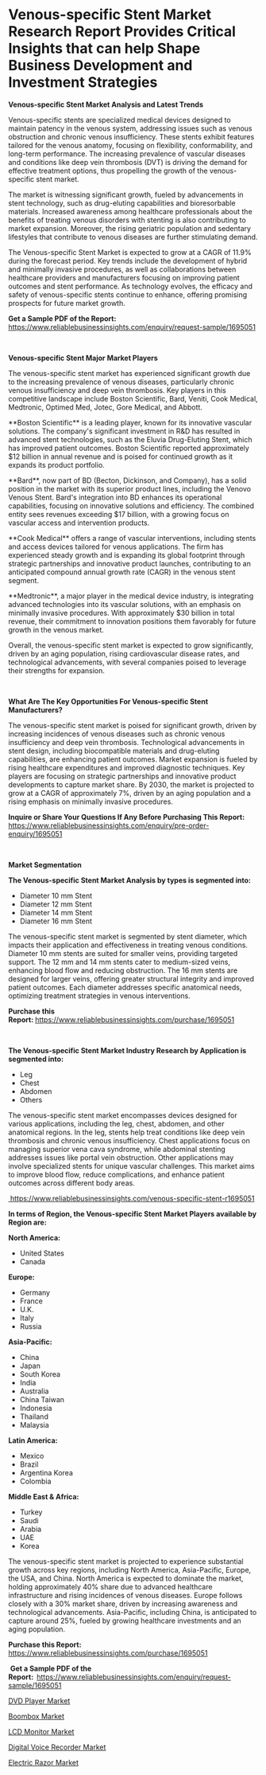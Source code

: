 <p><h1>Venous-specific Stent Market Research Report Provides Critical Insights that can help Shape Business Development and Investment Strategies</h1></p><p><strong>Venous-specific Stent Market Analysis and Latest Trends</strong></p>
<p><p>Venous-specific stents are specialized medical devices designed to maintain patency in the venous system, addressing issues such as venous obstruction and chronic venous insufficiency. These stents exhibit features tailored for the venous anatomy, focusing on flexibility, conformability, and long-term performance. The increasing prevalence of vascular diseases and conditions like deep vein thrombosis (DVT) is driving the demand for effective treatment options, thus propelling the growth of the venous-specific stent market.</p><p>The market is witnessing significant growth, fueled by advancements in stent technology, such as drug-eluting capabilities and bioresorbable materials. Increased awareness among healthcare professionals about the benefits of treating venous disorders with stenting is also contributing to market expansion. Moreover, the rising geriatric population and sedentary lifestyles that contribute to venous diseases are further stimulating demand.</p><p>The Venous-specific Stent Market is expected to grow at a CAGR of 11.9% during the forecast period. Key trends include the development of hybrid and minimally invasive procedures, as well as collaborations between healthcare providers and manufacturers focusing on improving patient outcomes and stent performance. As technology evolves, the efficacy and safety of venous-specific stents continue to enhance, offering promising prospects for future market growth.</p></p>
<p><strong>Get a Sample PDF of the Report:&nbsp;</strong> <a href="https://www.reliablebusinessinsights.com/enquiry/request-sample/1695051?utm_campaign=1837&utm_medium=2&utm_source=Github&utm_content=ia&utm_term=17122024&utm_id=venous-specific-stent">https://www.reliablebusinessinsights.com/enquiry/request-sample/1695051</a></p>
<p>&nbsp;</p>
<p><strong>Venous-specific Stent Major Market Players</strong></p>
<p><p>The venous-specific stent market has experienced significant growth due to the increasing prevalence of venous diseases, particularly chronic venous insufficiency and deep vein thrombosis. Key players in this competitive landscape include Boston Scientific, Bard, Veniti, Cook Medical, Medtronic, Optimed Med, Jotec, Gore Medical, and Abbott.</p><p>**Boston Scientific** is a leading player, known for its innovative vascular solutions. The company's significant investment in R&D has resulted in advanced stent technologies, such as the Eluvia Drug-Eluting Stent, which has improved patient outcomes. Boston Scientific reported approximately $12 billion in annual revenue and is poised for continued growth as it expands its product portfolio.</p><p>**Bard**, now part of BD (Becton, Dickinson, and Company), has a solid position in the market with its superior product lines, including the Venovo Venous Stent. Bard's integration into BD enhances its operational capabilities, focusing on innovative solutions and efficiency. The combined entity sees revenues exceeding $17 billion, with a growing focus on vascular access and intervention products.</p><p>**Cook Medical** offers a range of vascular interventions, including stents and access devices tailored for venous applications. The firm has experienced steady growth and is expanding its global footprint through strategic partnerships and innovative product launches, contributing to an anticipated compound annual growth rate (CAGR) in the venous stent segment.</p><p>**Medtronic**, a major player in the medical device industry, is integrating advanced technologies into its vascular solutions, with an emphasis on minimally invasive procedures. With approximately $30 billion in total revenue, their commitment to innovation positions them favorably for future growth in the venous market.</p><p>Overall, the venous-specific stent market is expected to grow significantly, driven by an aging population, rising cardiovascular disease rates, and technological advancements, with several companies poised to leverage their strengths for expansion.</p></p>
<p>&nbsp;</p>
<p><strong>What Are The Key Opportunities For Venous-specific Stent Manufacturers?</strong></p>
<p><p>The venous-specific stent market is poised for significant growth, driven by increasing incidences of venous diseases such as chronic venous insufficiency and deep vein thrombosis. Technological advancements in stent design, including biocompatible materials and drug-eluting capabilities, are enhancing patient outcomes. Market expansion is fueled by rising healthcare expenditures and improved diagnostic techniques. Key players are focusing on strategic partnerships and innovative product developments to capture market share. By 2030, the market is projected to grow at a CAGR of approximately 7%, driven by an aging population and a rising emphasis on minimally invasive procedures.</p></p>
<p><strong>Inquire or Share Your Questions If Any Before Purchasing This Report:</strong> <a href="https://www.reliablebusinessinsights.com/enquiry/pre-order-enquiry/1695051?utm_campaign=1837&utm_medium=2&utm_source=Github&utm_content=ia&utm_term=17122024&utm_id=venous-specific-stent">https://www.reliablebusinessinsights.com/enquiry/pre-order-enquiry/1695051</a></p>
<p>&nbsp;</p>
<p><strong>Market Segmentation</strong></p>
<p><strong>The Venous-specific Stent Market Analysis by types is segmented into:</strong></p>
<p><ul><li>Diameter 10 mm Stent</li><li>Diameter 12 mm Stent</li><li>Diameter 14 mm Stent</li><li>Diameter 16 mm Stent</li></ul></p>
<p><p>The venous-specific stent market is segmented by stent diameter, which impacts their application and effectiveness in treating venous conditions. Diameter 10 mm stents are suited for smaller veins, providing targeted support. The 12 mm and 14 mm stents cater to medium-sized veins, enhancing blood flow and reducing obstruction. The 16 mm stents are designed for larger veins, offering greater structural integrity and improved patient outcomes. Each diameter addresses specific anatomical needs, optimizing treatment strategies in venous interventions.</p></p>
<p><strong>Purchase this Report:&nbsp;</strong><a href="https://www.reliablebusinessinsights.com/purchase/1695051?utm_campaign=1837&utm_medium=2&utm_source=Github&utm_content=ia&utm_term=17122024&utm_id=venous-specific-stent">https://www.reliablebusinessinsights.com/purchase/1695051</a></p>
<p>&nbsp;</p>
<p><strong>The Venous-specific Stent Market Industry Research by Application is segmented into:</strong></p>
<p><ul><li>Leg</li><li>Chest</li><li>Abdomen</li><li>Others</li></ul></p>
<p><p>The venous-specific stent market encompasses devices designed for various applications, including the leg, chest, abdomen, and other anatomical regions. In the leg, stents help treat conditions like deep vein thrombosis and chronic venous insufficiency. Chest applications focus on managing superior vena cava syndrome, while abdominal stenting addresses issues like portal vein obstruction. Other applications may involve specialized stents for unique vascular challenges. This market aims to improve blood flow, reduce complications, and enhance patient outcomes across different body areas.</p></p>
<p><a href="https://www.reliablebusinessinsights.com/venous-specific-stent-r1695051?utm_campaign=1837&utm_medium=2&utm_source=Github&utm_content=ia&utm_term=17122024&utm_id=venous-specific-stent">&nbsp;https://www.reliablebusinessinsights.com/venous-specific-stent-r1695051</a></p>
<p><strong>In terms of Region, the Venous-specific Stent Market Players available by Region are:</strong></p>
<p>
    <p> <strong> North America: </strong>
        <ul>
            <li>United States</li>
            <li>Canada</li>
        </ul>
        </p> 
    <p> <strong> Europe: </strong>
        <ul>
            <li>Germany</li>
            <li>France</li>
            <li>U.K.</li>
            <li>Italy</li>
            <li>Russia</li>
        </ul>
        </p> 
    <p> <strong> Asia-Pacific: </strong>
        <ul>
            <li>China</li>
            <li>Japan</li>
            <li>South Korea</li>
            <li>India</li>
            <li>Australia</li>
            <li>China Taiwan</li>
            <li>Indonesia</li>
            <li>Thailand</li>
            <li>Malaysia</li>
        </ul>
        </p> 
    <p> <strong> Latin America: </strong>
        <ul>
            <li>Mexico</li>
            <li>Brazil</li>
            <li>Argentina Korea</li>
            <li>Colombia</li>
        </ul>
        </p> 
    <p> <strong> Middle East & Africa: </strong>
        <ul>
            <li>Turkey</li>
            <li>Saudi</li>
            <li>Arabia</li>
            <li>UAE</li>
            <li>Korea</li>
        </ul>
    </p>
    </p>
<p><p>The venous-specific stent market is projected to experience substantial growth across key regions, including North America, Asia-Pacific, Europe, the USA, and China. North America is expected to dominate the market, holding approximately 40% share due to advanced healthcare infrastructure and rising incidences of venous diseases. Europe follows closely with a 30% market share, driven by increasing awareness and technological advancements. Asia-Pacific, including China, is anticipated to capture around 25%, fueled by growing healthcare investments and an aging population.</p></p>
<p><strong>Purchase this Report: </strong><a href="https://www.reliablebusinessinsights.com/purchase/1695051?utm_campaign=1837&utm_medium=2&utm_source=Github&utm_content=ia&utm_term=17122024&utm_id=venous-specific-stent">https://www.reliablebusinessinsights.com/purchase/1695051</a></p>
<p>&nbsp;<strong>Get a Sample PDF of the Report:&nbsp;&nbsp;</strong><a href="https://www.reliablebusinessinsights.com/enquiry/request-sample/1695051?utm_campaign=1837&utm_medium=2&utm_source=Github&utm_content=ia&utm_term=17122024&utm_id=venous-specific-stent">https://www.reliablebusinessinsights.com/enquiry/request-sample/1695051</a></p>
<p><strong></strong></p>
<p><p><a href="https://www.linkedin.com/pulse/a-mkt-nova-vc8zf?utm_campaign=1837&utm_medium=2&utm_source=Github&utm_content=ia&utm_term=17122024&utm_id=venous-specific-stent">DVD Player Market</a></p><p><a href="https://www.linkedin.com/pulse/key-drivers-boombox-markets-projected-89-cagr-2031-marq-intel-hk8te?utm_campaign=1837&utm_medium=2&utm_source=Github&utm_content=ia&utm_term=17122024&utm_id=venous-specific-stent">Boombox Market</a></p><p><a href="https://www.linkedin.com/pulse/growth-potential-market-share-analysis-lcd-monitor-size-forecast-0d13e?utm_campaign=1837&utm_medium=2&utm_source=Github&utm_content=ia&utm_term=17122024&utm_id=venous-specific-stent">LCD Monitor Market</a></p><p><a href="https://www.linkedin.com/pulse/digital-voice-recorder-market-navigating-challenges-unlocking-qu6qe?utm_campaign=1837&utm_medium=2&utm_source=Github&utm_content=ia&utm_term=17122024&utm_id=venous-specific-stent">Digital Voice Recorder Market</a></p><p><a href="https://www.linkedin.com/pulse/evaluating-electric-razor-market-2024-2031-trends-growth-115-d93nf?utm_campaign=1837&utm_medium=2&utm_source=Github&utm_content=ia&utm_term=17122024&utm_id=venous-specific-stent">Electric Razor Market</a></p></p>